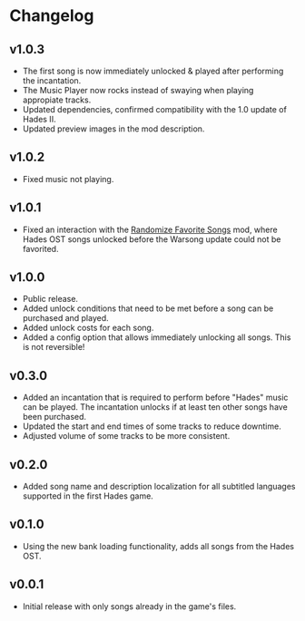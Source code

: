# Changelog

## v1.0.3

<!--Releasenotes start-->
- The first song is now immediately unlocked & played after performing the incantation.
- The Music Player now rocks instead of swaying when playing appropiate tracks.
- Updated dependencies, confirmed compatibility with the 1.0 update of Hades II.
- Updated preview images in the mod description.
<!--Releasenotes end-->

## v1.0.2

<!--Releasenotes start-->
- Fixed music not playing.
<!--Releasenotes end-->

## v1.0.1

- Fixed an interaction with the [Randomize Favorite Songs](https://thunderstore.io/c/hades-ii/p/NikkelM/Randomize_Favorite_Songs/) mod, where Hades OST songs unlocked before the Warsong update could not be favorited.

## v1.0.0

- Public release.
- Added unlock conditions that need to be met before a song can be purchased and played.
- Added unlock costs for each song.
- Added a config option that allows immediately unlocking all songs. This is not reversible!

## v0.3.0

- Added an incantation that is required to perform before "Hades" music can be played. The incantation unlocks if at least ten other songs have been purchased.
- Updated the start and end times of some tracks to reduce downtime.
- Adjusted volume of some tracks to be more consistent.

## v0.2.0

- Added song name and description localization for all subtitled languages supported in the first Hades game.

## v0.1.0

- Using the new bank loading functionality, adds all songs from the Hades OST.

## v0.0.1

- Initial release with only songs already in the game's files.